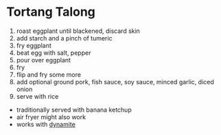 # Tortang Talong

1. roast eggplant until blackened, discard skin
2. add starch and a pinch of tumeric
3. fry eggplant
4. beat egg with salt, pepper
5. pour over eggplant
6. fry
7. flip and fry some more
8. add optional ground pork, fish sauce, soy sauce, minced garlic, diced onion
9. serve with rice

* traditionally served with banana ketchup
* air fryer might also work
* works with [dynamite](./dynamite-lumpia.md)